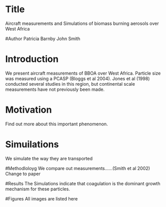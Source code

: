 # Title
Aircraft measurements and Simulations of biomass burning aerosols over West Africa


#Author
Patricia Barnby
John Smith

# Introduction
We present aircraft measurements of BBOA over West Africa.
Particle size was measured using a PCASP (Bloggs et al 2004).
Jones et al (1998) conducted several studies in this region, but continental scale measurements have not previously been made.

# Motivation
Find out more about this important phenomenon.


# Simuilations
We simulate the way they are transported

#Methodloloyg
We compare out measurements......(Smith et al 2002)
Change to paper

#Results
The Simulations indicate that coagulation is the dominant growth mechanism for these particles.

#Figures
All images are listed here